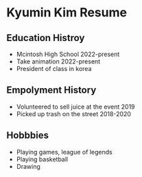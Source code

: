 # Kyumin Kim Resume

## Education Histroy
- Mcintosh High School 2022-present
- Take animation 2022-present
- President of class in korea

## Empolyment History
- Volunteered to sell juice at the event 2019
- Picked up trash on the street 2018-2020

## Hobbbies
- Playing games, league of legends
- Playing basketball
- Drawing

